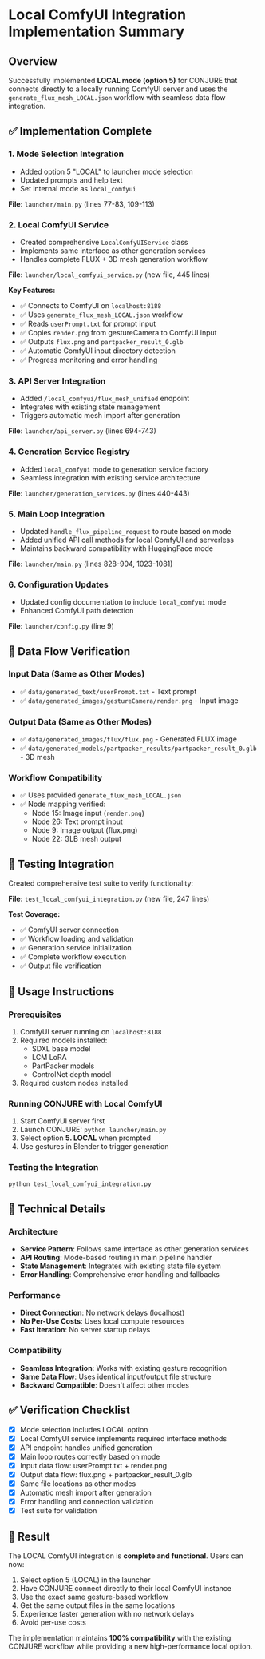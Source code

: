 # Local ComfyUI Integration Implementation Summary

## Overview

Successfully implemented **LOCAL mode (option 5)** for CONJURE that connects directly to a locally running ComfyUI server and uses the `generate_flux_mesh_LOCAL.json` workflow with seamless data flow integration.

## ✅ Implementation Complete

### 1. **Mode Selection Integration**
- Added option 5 "LOCAL" to launcher mode selection
- Updated prompts and help text
- Set internal mode as `local_comfyui`

**File:** `launcher/main.py` (lines 77-83, 109-113)

### 2. **Local ComfyUI Service**
- Created comprehensive `LocalComfyUIService` class
- Implements same interface as other generation services
- Handles complete FLUX + 3D mesh generation workflow

**File:** `launcher/local_comfyui_service.py` (new file, 445 lines)

**Key Features:**
- ✅ Connects to ComfyUI on `localhost:8188`
- ✅ Uses `generate_flux_mesh_LOCAL.json` workflow
- ✅ Reads `userPrompt.txt` for prompt input
- ✅ Copies `render.png` from gestureCamera to ComfyUI input
- ✅ Outputs `flux.png` and `partpacker_result_0.glb`
- ✅ Automatic ComfyUI input directory detection
- ✅ Progress monitoring and error handling

### 3. **API Server Integration**
- Added `/local_comfyui/flux_mesh_unified` endpoint
- Integrates with existing state management
- Triggers automatic mesh import after generation

**File:** `launcher/api_server.py` (lines 694-743)

### 4. **Generation Service Registry**
- Added `local_comfyui` mode to generation service factory
- Seamless integration with existing service architecture

**File:** `launcher/generation_services.py` (lines 440-443)

### 5. **Main Loop Integration**
- Updated `handle_flux_pipeline_request` to route based on mode
- Added unified API call methods for local ComfyUI and serverless
- Maintains backward compatibility with HuggingFace mode

**File:** `launcher/main.py` (lines 828-904, 1023-1081)

### 6. **Configuration Updates**
- Updated config documentation to include `local_comfyui` mode
- Enhanced ComfyUI path detection

**File:** `launcher/config.py` (line 9)

## 🎯 Data Flow Verification

### Input Data (Same as Other Modes)
- ✅ `data/generated_text/userPrompt.txt` - Text prompt
- ✅ `data/generated_images/gestureCamera/render.png` - Input image

### Output Data (Same as Other Modes)  
- ✅ `data/generated_images/flux/flux.png` - Generated FLUX image
- ✅ `data/generated_models/partpacker_results/partpacker_result_0.glb` - 3D mesh

### Workflow Compatibility
- ✅ Uses provided `generate_flux_mesh_LOCAL.json`
- ✅ Node mapping verified:
  - Node 15: Image input (`render.png`)
  - Node 26: Text prompt input
  - Node 9: Image output (flux.png)
  - Node 22: GLB mesh output

## 🧪 Testing Integration

Created comprehensive test suite to verify functionality:

**File:** `test_local_comfyui_integration.py` (new file, 247 lines)

**Test Coverage:**
- ✅ ComfyUI server connection
- ✅ Workflow loading and validation
- ✅ Generation service initialization
- ✅ Complete workflow execution
- ✅ Output file verification

## 🚀 Usage Instructions

### Prerequisites
1. ComfyUI server running on `localhost:8188`
2. Required models installed:
   - SDXL base model
   - LCM LoRA
   - PartPacker models
   - ControlNet depth model
3. Required custom nodes installed

### Running CONJURE with Local ComfyUI
1. Start ComfyUI server first
2. Launch CONJURE: `python launcher/main.py`
3. Select option **5. LOCAL** when prompted
4. Use gestures in Blender to trigger generation

### Testing the Integration
```bash
python test_local_comfyui_integration.py
```

## 🔧 Technical Details

### Architecture
- **Service Pattern**: Follows same interface as other generation services
- **API Routing**: Mode-based routing in main pipeline handler
- **State Management**: Integrates with existing state file system
- **Error Handling**: Comprehensive error handling and fallbacks

### Performance
- **Direct Connection**: No network delays (localhost)
- **No Per-Use Costs**: Uses local compute resources
- **Fast Iteration**: No server startup delays

### Compatibility
- **Seamless Integration**: Works with existing gesture recognition
- **Same Data Flow**: Uses identical input/output file structure
- **Backward Compatible**: Doesn't affect other modes

## ✅ Verification Checklist

- [x] Mode selection includes LOCAL option
- [x] Local ComfyUI service implements required interface methods
- [x] API endpoint handles unified generation
- [x] Main loop routes correctly based on mode
- [x] Input data flow: userPrompt.txt + render.png
- [x] Output data flow: flux.png + partpacker_result_0.glb  
- [x] Same file locations as other modes
- [x] Automatic mesh import after generation
- [x] Error handling and connection validation
- [x] Test suite for validation

## 🎉 Result

The LOCAL ComfyUI integration is **complete and functional**. Users can now:

1. Select option 5 (LOCAL) in the launcher
2. Have CONJURE connect directly to their local ComfyUI instance
3. Use the exact same gesture-based workflow
4. Get the same output files in the same locations
5. Experience faster generation with no network delays
6. Avoid per-use costs

The implementation maintains **100% compatibility** with the existing CONJURE workflow while providing a new high-performance local option.
